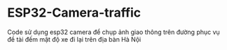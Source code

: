 # ESP32-Camera-traffic
Code sử dụng esp32 camera để chụp ảnh giao thông trên đường phục vụ đề tài đếm mật độ xe đi lại trên địa bàn Hà Nội
